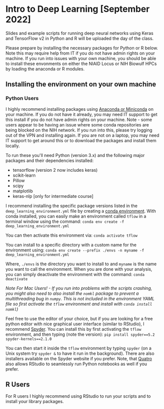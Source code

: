 # Intro to Deep Learning [September 2022]

Slides and example scripts for running deep neural networks using Keras and TensorFlow v2 in Python and R will be uploaded the day of the class.

Please prepare by installing the necessary packages for Python or R below. Note this may require help from IT if you do not have admin rights on your machine. If you run into issues with your own machine, you should be able to install these envonments on either the NIAID Locus or NIH Biowulf HPCs by loading the anaconda or R modules. 

## Installing the environment on your own machine

### Python Users

I highly recommend installing packages using [Anaconda or Miniconda](https://repo.anaconda.com/) on your machine. If you do not have it already, you may need IT support to get this install if you do not have admin rights on your machine. Note - some users appear to be having an issue where some conda repositories are being blocked on the NIH network. If you run into this, please try logging out of the VPN and installing again. If you are not on a laptop, you may need IT support to get around this or to download the packages and install them locally.


To run these you'll need Python (version 3.x) and the following major packages and their dependencies installed:
  * tensorflow (version 2 now includes keras)
  * scikit-learn
  * Pillow
  * scipy
  * matplotlib
  * keras-nlp [only for intermediate course]
 
I recommend installing the specific package versions listed in the `deep_learning_environment.yml` file by creating a [conda environment](https://conda.io/projects/conda/en/latest/user-guide/tasks/manage-environments.html). With conda installed, you can easily make an environment called `tflow` in a terminal window using the command:
`conda env create -f deep_learning_environment.yml`

You can then activate this environment via:
`conda activate tflow`

You can install to a specific directory with a custom name for the environment using:
`conda env create --prefix ./envs -n myname -f deep_learning_environment.yml`

Where, `./envs` is the directory you want to install to and `myname` is the name you want to call the environment. When you are done with your analysis, you can simply deactivate the environment with the command:
`conda deactivate`

*Note For Mac Users! - If you run into problems with the scripts crashing, you might also need to also install the `nomkl` package to prevent a multithreading bug in `numpy`. This is not included in the environment YAML file so first activate the `tflow` environment and install with `conda install nomkl`)*

Feel free to use the editor of your choice, but if you are looking for a free python editor with nice graphical user interface (similar to RStudio), I recommend [Spyder](https://www.spyder-ide.org/). You can install this by first activating the `tflow` environment, and then typing (note the version):
`pip install spyder==5.2 spyder-kernels==2.1.0`

You can then start it inside the `tflow` environment by typing `spyder` (on a Unix system try `spyder &` to have it run in the background). There are also installers available on the Spyder website if you prefer. Note, that [Quatro](https://quarto.org/docs/tools/rstudio.html) also allows RStudio to seamlessly run Python notebooks as well if you prefer.

## R Users

For R users I highly recommend using RStudio to run your scripts and to install your library packages. 
